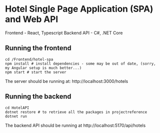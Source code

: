 # Hotel Single Page Application (SPA) and Web API
Frontend - React, Typescript
Backend API - C#, .NET Core 
## Running the frontend
```
cd /Frontend/hotel-spa
npm install # install dependencies - some may be out of date, (sorry, my Angular setup is much better...)
npm start # start the server
```
The server should be running at: http://localhost:3000/hotels

## Running the backend
```
cd HotelAPI
dotnet restore # to retrieve all the packages in projectreference
dotnet run
```
The backend API should be running at http://localhost:5170/api/hotels
